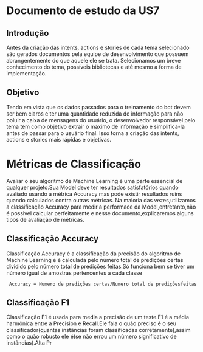 # Documento de estudo da US7

## Introdução

Antes da criação das intents, actions e stories de cada tema selecionado são gerados documentos pela equipe de desenvolvimento que possuem abrangentemente do que aquele ele se trata. Selecionamos um breve conhecimento do tema, possíveis bibliotecas e até mesmo a forma de implementação.

## Objetivo

Tendo em vista que os dados passados para o treinamento do bot devem ser bem claros e ter uma quantidade reduzida de informação para não poluir a caixa de mensagens do usuário, o desenvolvedor responsável pelo tema tem como objetivo extrair o máximo de informação e simplifica-la antes de passar para o usuário final. Isso torna a criação das intents, actions e stories mais rápidas e objetivas.

# Métricas de Classificação

Avaliar o seu algoritmo de Machine Learning é uma parte essencial de qualquer projeto.Sua Model deve ter resultados satisfatórios quando avaliado usando a métrica Accuracy mas pode existir resultados ruins quando calculados contra outras métricas.
Na maioria das vezes,utilizamos a classificação Accuracy para medir a performace da Model,entretanto,não é possivel calcular perfeitamente e nesse documento,explicaremos alguns tipos de avaliação de métricas.

## Classificação Accuracy

Classificação Accuracy é a classificação da precisão do algoritmo de Machine Learning e é calculada pelo número total de predições certas dividido pelo número total de predições feitas.Só funciona bem se tiver um número igual de amostras pertencentes a cada classe

```
 Accuracy = Numero de predições certas/Numero total de prediçõesfeitas
```

## Classificação F1

Classificação F1 é usada para media a precisão de um teste.F1 é a média harmônica entre a Precision e Recall.Ele fala o quão preciso é o seu classificador(quantas instâncias foram classificadas corretamente),assim como o quão robusto ele é(se não errou um número significativo de instâncias).Alta Pr
